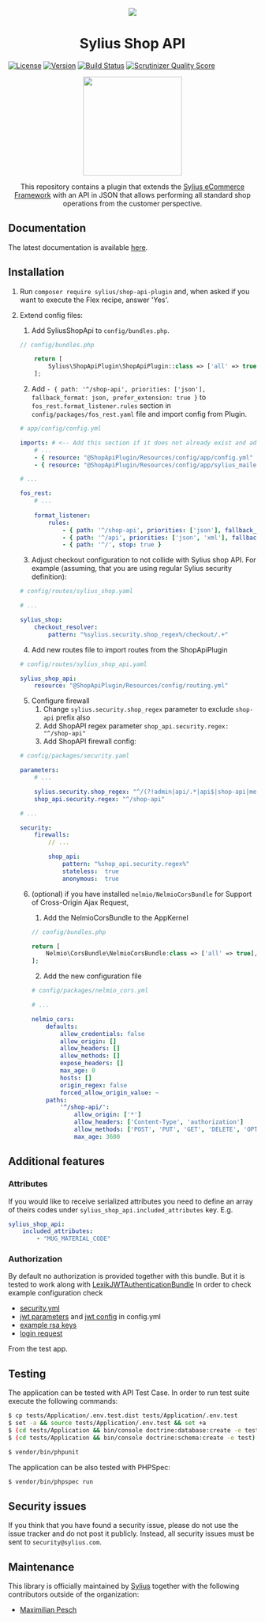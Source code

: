 <p align="center">
    <a href="https://sylius.com" target="_blank">
        <img src="https://demo.sylius.com/assets/shop/img/logo.png" />
    </a>
</p>

<h1 align="center">Sylius Shop API </h1>

[![License](https://img.shields.io/packagist/l/sylius/shop-api-plugin.svg)](https://packagist.org/packages/sylius/shop-api-plugin) [![Version](https://img.shields.io/packagist/v/sylius/shop-api-plugin.svg)](https://packagist.org/packages/sylius/shop-api-plugin) [![Build Status](https://travis-ci.org/Sylius/ShopApiPlugin.svg?branch=master)](https://travis-ci.org/Sylius/ShopApiPlugin) [![Scrutinizer Quality Score](https://img.shields.io/scrutinizer/g/Sylius/SyliusShopApiPlugin.svg)](https://scrutinizer-ci.com/g/Sylius/SyliusShopApiPlugin/)

<p align="center"><a href="https://sylius.com/plugins/" target="_blank"><img src="https://sylius.com/assets/badge-official-sylius-plugin.png" width="200"></a></p>

<p align="center">This repository contains a plugin that extends the <a href="https://github.com/Sylius/Sylius">Sylius eCommerce Framework</a> with an API in JSON that allows performing all standard shop operations from the customer perspective.</p>

## Documentation

The latest documentation is available [here](https://app.swaggerhub.com/apis/Sylius/sylius-shop-api/1.0.0).

## Installation

1. Run `composer require sylius/shop-api-plugin` and, when asked if you want to execute the Flex recipe, answer 'Yes'.
2. Extend config files:
    1. Add SyliusShopApi to `config/bundles.php`.
    ```php
    // config/bundles.php
    
        return [
            Sylius\ShopApiPlugin\ShopApiPlugin::class => ['all' => true],
        ];
    ```
    2. Add `- { path: '^/shop-api', priorities: ['json'], fallback_format: json, prefer_extension: true }` to `fos_rest.format_listener.rules` 
    section in `config/packages/fos_rest.yaml` file and import config from Plugin.
    ```yml
    # app/config/config.yml
    
    imports: # <-- Add this section if it does not already exist and add the lines below
        # ...
        - { resource: "@ShopApiPlugin/Resources/config/app/config.yml" }
        - { resource: "@ShopApiPlugin/Resources/config/app/sylius_mailer.yml" }

    # ...
    
    fos_rest:
        # ...
        
        format_listener:
            rules:
                - { path: '^/shop-api', priorities: ['json'], fallback_format: json, prefer_extension: true } # <-- Add this
                - { path: '^/api', priorities: ['json', 'xml'], fallback_format: json, prefer_extension: true }
                - { path: '^/', stop: true }
    
    ```
    
    3. Adjust checkout configuration to not collide with Sylius shop API. For example
    (assuming, that you are using regular Sylius security definition):
    ```yml
    # config/routes/sylius_shop.yaml

    # ...

    sylius_shop:
        checkout_resolver:
            pattern: "%sylius.security.shop_regex%/checkout/.+"
    ```

    4. Add new routes file to import routes from the ShopApiPlugin
    ```yml
    # config/routes/sylius_shop_api.yaml

    sylius_shop_api:
        resource: "@ShopApiPlugin/Resources/config/routing.yml"
    ```
    5. Configure firewall
        1. Change `sylius.security.shop_regex` parameter to exclude `shop-api` prefix also
        2. Add ShopAPI regex parameter `shop_api.security.regex: "^/shop-api"`
        3. Add ShopAPI firewall config:
    ```yml
    # config/packages/security.yaml

    parameters:
        # ...
    
        sylius.security.shop_regex: "^/(?!admin|api/.*|api$|shop-api|media/.*)[^/]++" # shop-api has been added inside the brackets
        shop_api.security.regex: "^/shop-api"

    # ... 

    security:
        firewalls:
            // ...
    
            shop_api:
                pattern: "%shop_api.security.regex%"
                stateless:  true
                anonymous:  true
    ```
    
    6. (optional) if you have installed `nelmio/NelmioCorsBundle` for Support of Cross-Origin Ajax Request,
        1. Add the NelmioCorsBundle to the AppKernel
    
        ```php
        // config/bundles.php
        
        return [
            Nelmio\CorsBundle\NelmioCorsBundle:class => ['all' => true],
        ];

        ```
    
        2. Add the new configuration file  
    
        ```yml
        # config/packages/nelmio_cors.yml
        
        # ...
        
        nelmio_cors:
            defaults:
                allow_credentials: false
                allow_origin: []
                allow_headers: []
                allow_methods: []
                expose_headers: []
                max_age: 0
                hosts: []
                origin_regex: false
                forced_allow_origin_value: ~
            paths:
                '^/shop-api/':
                    allow_origin: ['*']
                    allow_headers: ['Content-Type', 'authorization']
                    allow_methods: ['POST', 'PUT', 'GET', 'DELETE', 'OPTIONS']
                    max_age: 3600
        ```

## Additional features

### Attributes

If you would like to receive serialized attributes you need to define an array of theirs codes under `sylius_shop_api.included_attributes` key. E.g.
```yml
sylius_shop_api:
    included_attributes:
        - "MUG_MATERIAL_CODE"
```

### Authorization

By default no authorization is provided together with this bundle. But it is tested to work along with [LexikJWTAuthenticationBundle](https://github.com/lexik/LexikJWTAuthenticationBundle)
In order to check example configuration check 
 - [security.yml](https://github.com/Sylius/SyliusShopApiPlugin/blob/master/tests/Application/app/config/security.yml)
 - [jwt parameters](https://github.com/Sylius/SyliusShopApiPlugin/blob/master/tests/Application/app/config/config.yml#L4-L7) and [jwt config](https://github.com/Sylius/SyliusShopApiPlugin/blob/master/tests/Application/app/config/config.yml#L55-L59) in config.yml
 - [example rsa keys](https://github.com/Sylius/SyliusShopApiPlugin/tree/master/tests/Application/app/config/jwt)
 - [login request](https://github.com/Sylius/SyliusShopApiPlugin/blob/master/tests/Controller/CustomerShopApiTest.php#L52-L68)
 
From the test app.

## Testing

The application can be tested with API Test Case. In order to run test suite execute the following commands:

```bash
$ cp tests/Application/.env.test.dist tests/Application/.env.test
$ set -a && source tests/Application/.env.test && set +a
$ (cd tests/Application && bin/console doctrine:database:create -e test)
$ (cd tests/Application && bin/console doctrine:schema:create -e test)

$ vendor/bin/phpunit
```

The application can be also tested with PHPSpec:

```bash
$ vendor/bin/phpspec run
```

## Security issues

If you think that you have found a security issue, please do not use the issue tracker and do not post it publicly. 
Instead, all security issues must be sent to `security@sylius.com`.

## Maintenance

This library is officially maintained by [Sylius](https://sylius.com) together with the following contributors outside of the organization:
 * [Maximilian Pesch](https://github.com/mamazu)
